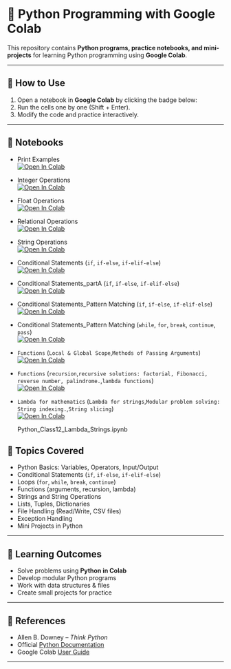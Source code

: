 # 🐍 Python Programming with Google Colab

This repository contains **Python programs, practice notebooks, and mini-projects** for learning Python programming using **Google Colab**.

---
## 🚀 How to Use

1. Open a notebook in **Google Colab** by clicking the badge below:
2. Run the cells one by one (Shift + Enter).  
3. Modify the code and practice interactively.  

---
## 📒 Notebooks

- Print Examples  
  [![Open In Colab](https://colab.research.google.com/assets/colab-badge.svg)](
  https://colab.research.google.com/github/anupkunduabc/PROBLEM-SOLVING-AND-PYTHON-PROGRAMMING/blob/main/Print_Examples.ipynb)

- Integer Operations  
  [![Open In Colab](https://colab.research.google.com/assets/colab-badge.svg)](
  https://colab.research.google.com/github/anupkunduabc/PROBLEM-SOLVING-AND-PYTHON-PROGRAMMING/blob/main/integer_operations.ipynb)

- Float Operations  
  [![Open In Colab](https://colab.research.google.com/assets/colab-badge.svg)](
  https://colab.research.google.com/github/anupkunduabc/PROBLEM-SOLVING-AND-PYTHON-PROGRAMMING/blob/main/float_operations.ipynb)

- Relational Operations  
  [![Open In Colab](https://colab.research.google.com/assets/colab-badge.svg)](
  https://colab.research.google.com/github/anupkunduabc/PROBLEM-SOLVING-AND-PYTHON-PROGRAMMING/blob/main/relational_operations.ipynb)

- String Operations  
  [![Open In Colab](https://colab.research.google.com/assets/colab-badge.svg)](
  https://colab.research.google.com/github/anupkunduabc/PROBLEM-SOLVING-AND-PYTHON-PROGRAMMING/blob/main/string_operations.ipynb)

- Conditional Statements (`if`, `if-else`, `if-elif-else`)  
 [![Open In Colab](https://colab.research.google.com/assets/colab-badge.svg)](
  https://colab.research.google.com/github/anupkunduabc/PROBLEM-SOLVING-AND-PYTHON-PROGRAMMING/blob/main/CONDITIONAL.ipynb)

- Conditional Statements_partA (`if`, `if-else`, `if-elif-else`)  
 [![Open In Colab](https://colab.research.google.com/assets/colab-badge.svg)](
  https://colab.research.google.com/github/anupkunduabc/PROBLEM-SOLVING-AND-PYTHON-PROGRAMMING/blob/main/Conditional_partb.ipynb)

- Conditional Statements_Pattern Matching (`if`, `if-else`, `if-elif-else`)  
 [![Open In Colab](https://colab.research.google.com/assets/colab-badge.svg)](
  https://colab.research.google.com/github/anupkunduabc/PROBLEM-SOLVING-AND-PYTHON-PROGRAMMING/blob/main/Pattern_Matching.ipynb)

- Conditional Statements_Pattern Matching (`while`, `for`, `break`, `continue`,` pass`)  
 [![Open In Colab](https://colab.research.google.com/assets/colab-badge.svg)](
  https://colab.research.google.com/github/anupkunduabc/PROBLEM-SOLVING-AND-PYTHON-PROGRAMMING/blob/main/ITERATION_STATEMENTS.ipynb)

- `Functions` (`Local & Global Scope`,`Methods of Passing Arguments`)  
 [![Open In Colab](https://colab.research.google.com/assets/colab-badge.svg)](
  https://colab.research.google.com/github/anupkunduabc/PROBLEM-SOLVING-AND-PYTHON-PROGRAMMING/blob/main/Functions_in_Python.ipynb)

- `Functions` (`recursion`,`recursive solutions: factorial, Fibonacci, reverse number, palindrome.`,`lambda functions`)  
 [![Open In Colab](https://colab.research.google.com/assets/colab-badge.svg)](
  https://colab.research.google.com/github/anupkunduabc/PROBLEM-SOLVING-AND-PYTHON-PROGRAMMING/blob/main/Recursion_Lambda_Class11.ipynb)

- `Lambda for mathematics` (`Lambda for strings`,`Modular problem solving: String indexing.`,`String slicing`)  
 [![Open In Colab](https://colab.research.google.com/assets/colab-badge.svg)](
  https://colab.research.google.com/github/anupkunduabc/PROBLEM-SOLVING-AND-PYTHON-PROGRAMMING/blob/main/Python_Class12_Lambda_Strings.ipynb)

  Python_Class12_Lambda_Strings.ipynb

## 📌 Topics Covered
- Python Basics: Variables, Operators, Input/Output  
- Conditional Statements (`if`, `if-else`, `if-elif-else`)  
- Loops (`for`, `while`, `break`, `continue`)  
- Functions (arguments, recursion, lambda)  
- Strings and String Operations  
- Lists, Tuples, Dictionaries  
- File Handling (Read/Write, CSV files)  
- Exception Handling  
- Mini Projects in Python  

---

## 🎯 Learning Outcomes
- Solve problems using **Python in Colab**  
- Develop modular Python programs  
- Work with data structures & files  
- Create small projects for practice  

---

## 📖 References
- Allen B. Downey – *Think Python*  
- Official [Python Documentation](https://docs.python.org/3/)  
- Google Colab [User Guide](https://research.google.com/colaboratory/faq.html)  

---
